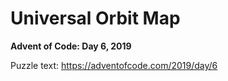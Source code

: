 # Universal Orbit Map

**Advent of Code: Day 6, 2019**

Puzzle text: <https://adventofcode.com/2019/day/6>
